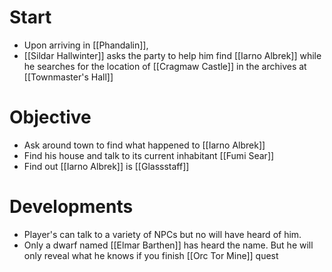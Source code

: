 # Start
- Upon arriving in [[Phandalin]], 
- [[Sildar Hallwinter]] asks the party to help him find [[Iarno Albrek]] while he searches for the location of [[Cragmaw Castle]] in the archives at [[Townmaster's Hall]]

# Objective
- Ask around town to find what happened to [[Iarno Albrek]]
- Find his house and talk to its current inhabitant [[Fumi Sear]]
- Find out [[Iarno Albrek]] is [[Glassstaff]]

# Developments
- Player's can talk to a variety of NPCs but no will have heard of him.
- Only a dwarf named [[Elmar Barthen]] has heard the name. But he will only reveal what he knows if you finish [[Orc Tor Mine]] quest